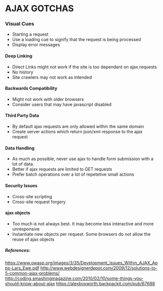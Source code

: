 # AJAX GOTCHAS #

### Visual Cues ###
* Starting a request
* Use a loading cue to signify that the request is being processed
* Display error messages

#### Deep Linking ####
* Direct Links might not work if the site is too dependent on ajax requests
* No history
* Site crawlers may not work as intended

#### Backwards Compatibility ####
* Might not work with older browsers
* Consider users that may have javascript disabled

#### Third Party Data ####
* By default ajax requests are only allowed within the same domain
* Create server actions which return json/xml response to the ajax request

#### Data Handling ####
* As much as possible, never use ajax to handle form submission with a lot of data.
* Better if ajax requests are limited to GET requests
* Prefer batch operations over a lot of repetetive small actions

#### Security Issues ####
* Cross-site scripting
* Cross-site request forgery

#### ajax objects ####
* Too much is not always best. It may become less interactive and more unresponsive
* Instantiate new objects per request. Some browsers do not allow the reuse of ajax objects



##### References:
https://www.owasp.org/images/3/35/Development_Issues_Within_AJAX_Apps-Lars_Ewe.pdf
http://www.webdesignerdepot.com/2009/12/solutions-to-5-common-ajax-problems/
http://coding.smashingmagazine.com/2010/02/10/some-things-you-should-know-about-ajax
https://alexbosworth.backpackit.com/pub/67688
